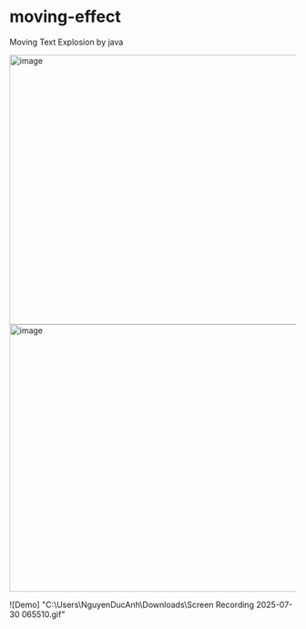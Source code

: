 # moving-effect
Moving Text Explosion by java

<img width="597" height="474" alt="image" src="https://github.com/user-attachments/assets/a9adbcb4-86a1-4c7d-bdc9-15f19483da66" />

<img width="601" height="470" alt="image" src="https://github.com/user-attachments/assets/e056f6b3-210d-482b-a78b-cd61e620020e" />

![Demo]
"C:\Users\NguyenDucAnh\Downloads\Screen Recording 2025-07-30 065510.gif"

